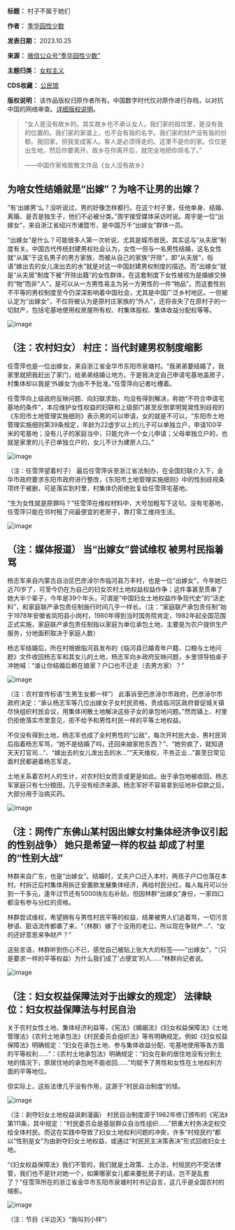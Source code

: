 

**标题：** 村子不属于她们  

**作者：** [季华园性少数](https://chinadigitaltimes.net/space/季华多元)  

**发表日期：** 2023.10.25  

**来源：** [微信公众号“季华园性少数”](https://mp.weixin.qq.com/s/xSc6CG5LwDxWVstbT8CJyg)  

**主题归类：** [女权主义](https://chinadigitaltimes.net/space/女权主义)  

**CDS收藏：** [公民馆](https://chinadigitaltimes.net/space/%E5%85%AC%E6%B0%91%E9%A6%86)  

**版权说明：** 该作品版权归原作者所有。中国数字时代仅对原作进行存档，以对抗中国的网络审查。[详细版权说明](https://chinadigitaltimes.net/chinese/copyright)。



> 
> “女人是没有故乡的。其实故乡也不承认女人。我们家的祖坟里，是没有我的位置的。我们家的家谱上，也不会有我的名字。我们家的财产没有我的份额。我回家，但我变成客人。客人是必须得走的。这里不是你的家。仅仅是出生地，然后你要离开。故乡在你离开后，就完全地把你除名了。”
> 
> 
> ——中国作家格致散文作品《女人没有故乡》
> 
> 
> 


为啥女性结婚就是“出嫁”？为啥不让男的出嫁？
----------------------


“有‘出嫁男’么？没听说过，男的好像怎样都行。在这个村子里，任他单身、结婚、离婚、是否是独生子，他们不必被分类。”周宇接受媒体采访时说。周宇是一位“出嫁女”，来自浙江省绍兴市诸暨市，是中国万千“出嫁女”群体一员。


“出嫁女”是什么？可能很多人第一次听说，尤其是城市居民，其实这与“从夫居”制度有关。中国古代传统封建男权社会认为，女性一但与一名男性结婚，这名女性就“从属”于这名男子的男方家族，而被从自己的家族“开除”，即“从夫居”，俗语“嫁出去的女儿泼出去的水”就是对这一中国封建男权制度的描述。而“出嫁女”就是“从夫居”制度下被“开除出籍”的女性群体，在这套制度下女性被视为是婚嫁交换的“物”而非“人”，是可以从一方男性易主为另一方男性的一件“物品”。而这套性别不平等的男权制度至今仍深深影响着中国社会，尤其是中国广泛乡村地区。一但被认定为“出嫁女”，不仅将被认为是原村庄家族的“外人”，还将丧失了在原村子的一切财产，包括宅基地使用权房屋所有权、村集体股权、集体收益分配权等等。


![image](https://chinadigitaltimes.net/chinese/files/2023/10/post-701452-6539f38d34da7.png)  

（注：农村妇女）
村庄：当代封建男权制度缩影
-------------


任雪萍也是一位出嫁女，来自浙江省金华市东阳市泉塘村。“我弟弟要结婚了，我家里就把我赶出了家门，给弟弟结婚让地方。于是我决定自己申请宅基地盖房子，村集体却以我是‘外嫁女’为由不予批准。”任雪萍向记者吐槽着。


任雪萍向上级政府反映问题、向妇联求助，均没有得到解决，称她“不符合申请宅基地的条件”，本应维护女性权益的妇联和上级部门甚至反倒拿明晃晃性别歧视的《东阳市土地管理实施细则》表示男的可以申请，女的就是不可以，“东阳市土地管理实施细则第39条规定，年龄为22虚岁以上的儿子可以单独立户，申请100平米的宅基地；没有儿子的家庭当中，只能允许一个女儿申请；父母单独立户的，也就是家里的儿子已单独立户的，女儿不计为建房人口。”


![image](https://chinadigitaltimes.net/chinese/files/2023/10/post-701452-6539f38d554a2.png)  

（注：任雪萍望着村子）
最后任雪萍诉至浙江省法制办，在全国妇联介入下，金华市政府要求东阳市政府进行整改，《东阳市土地管理实施细则》中的性别歧视条项终于被删，可是落实到村里，村集体仍拒绝批复给任雪萍宅基地。


“生为女性就是原罪吗？”任雪萍在维权材料中，大号加粗写下这句。没有宅基地，任雪萍只能在邻村租了间最便宜的老房子，靠打零工维持生活。


![image](https://chinadigitaltimes.net/chinese/files/2023/10/post-701452-6539f38d7b1d3.png)  

（注：媒体报道）
当“出嫁女”尝试维权 被男村民指着骂
------------------


杨志军来自内蒙古自治区巴彦淖尔市临河县万丰村，也是一位“出嫁女”，今年她已近70岁了，可至今仍在为自己的妇女农村土地权益权益作争；这件事甚至贯串了她大半个辈子，今年是39个年头，可谓是“中国妇女土地权益作争现代史”的“活史料”，和家庭联产承包责任制施行时间几乎一样长。（注：“家庭联产承包责任制”始于1978年安徽省凤阳县小岗村，1980年得到当时国务院肯定，1982年起全国范围正式实施，家庭联产承包责任制指以家庭为单位承包土地，主要是为农户提供生产服务，分地面积取决于家庭人数）


杨志军结婚后，所在村根据临河县发布的《临河县已婚青年户籍、口粮与土地问题》文件收回杨志军和其女儿的土地，杨志军向乡政府反映问题，乡里领导拍桌子冲她喊：“谁让你结婚后赖在娘家？户口也不迁走（去男方家）？”


![image](https://chinadigitaltimes.net/chinese/files/2023/10/post-701452-6539f38d9846a.png)  

（注：农村宣传标语“生男生女都一样”）
此事诉至巴彦淖尔市政府，巴彦淖尔市政府决定：“承认杨志军等几位出嫁女子女村民资格，责成临河区政府督促城关镇尽快组织村民会议，用集体闲散土地解决这些子女的承包地问题。”然而镇上、村里仍拒绝落实市里意见，拒不给予和男性村民一样的平等土地权益。


不仅没有得到土地，杨志军也成了全村男性的“公敌”，每次开村民大会，男村民背后指着杨志军骂，“她不是结婚了吗，还回来娘家抢东西？”、“她穷疯了，就知道天天打官司…”、“嫁出去的女儿泼出去的水…”“天天维权，不务正业…”甚至日常见面村民都避着杨志军走。


土地关系着农村人的生计，对农村妇女而言或更是如此。由于承包地被收回，杨志军家庭只有七分粮田，几乎没有经济来源。杨志军好不容易拿到征地补偿款之后，大部分用于治病买药。


![image](https://chinadigitaltimes.net/chinese/files/2023/10/post-701452-6539f38db4396.png)  

（注：网传广东佛山某村因出嫁女村集体经济争议引起的性别战争）
她只是希望一样的权益 却成了村里的“性别大战”
-----------------------


林群来自广东，也是“出嫁女”。结婚时，丈夫户口迁入本村，两孩子户口也落在本村。村拆迁后村集体用拆迁安置款发展集体经济，再给村民分红，每人每月可以分到一千多元，逢年过节还有5000块左右补贴，但因林群“出嫁女”身份，一家四口都没有参与分红的资格。


林群尝试维权，希望拥有与男性村民平等的权益，结果被男人们追着骂，一切污言秽语、脏话流传都袭了来，“（林群）嫁了个没用的老公，所以现在争财产…”、“女的还好意思来争财产？”


这些言语，林群听到伤心不已，感觉自己被贴上张大大的标签——“出嫁女”，“（只是要求一样的平等权益）为什么我们成了‘占便宜’的人……”林群向记者说。


![image](https://chinadigitaltimes.net/chinese/files/2023/10/post-701452-6539f38dbed92.png)  

（注：妇女权益保障法对于出嫁女的规定）
法律缺位：妇女权益保障法与村民自治
-----------------


关于农村女性土地、集体经济利益等，《宪法》《婚姻法》《妇女权益保障法》《土地管理法》《农村土地承包法》《村民委员会组织法》等有明确规定。例如《妇女权益保障法》明确规定：“妇女在承包土地、参与集体收益分配、宅基地使用等各方面的平等权利……”：《农村土地承包法》明确规定：“妇女在新的居住地没有分到土地的情况下，原居住地的承包地不能收回……”均赋予了男性和女性在土地权利方面的平等地位。


但实际上，这些法律几乎没有作用，这源于“村民自治制度”的怪。


![image](https://chinadigitaltimes.net/chinese/files/2023/10/post-701452-6539f38dc7697.png)  

（注：剥夺妇女土地权益讽剌漫画）
村民自治制度源于1982年修订颁布的《宪法》第111条，其中规定：“村民委员会是基层群众自治性组织……”把重大村务决定权交给全体村民。而这在实践中导致了妇女土地权利问题的冲突，许多“村规民约”都以“性别是女”为由剥夺妇女土地权益，或通过“村民民主决策表决”形式回收妇女土地。


“《妇女权益保障法》我们不管的，我们就是土政策、土办法，村规民约不受法律管，我们也不是针对她一个，如果哪家女儿都来要批房子的话，岂不是乱套了？”任雪萍所在的浙江省金华市东阳市泉塘村村书记自言，这几乎是全国农村的缩影。


![image](https://chinadigitaltimes.net/chinese/files/2023/10/post-701452-6539f38de3af6.png)  

（注：节目《半边天》“我叫刘小样”）















